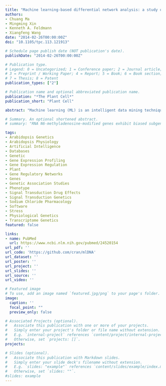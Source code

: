 ```yaml
---
title: "Machine learning-based differential network analysis: a study of stress-responsive transcriptomes in Arabidopsis"
authors:
- Chuang Ma
- Mingming Xin
- Kenneth A. Feldmann
- Xiangfeng Wang
date: "2014-02-26T00:00:00Z"
doi: "10.1105/tpc.113.121913"

# Schedule page publish date (NOT publication's date).
publishDate: "2014-02-26T00:00:00Z"

# Publication type.
# Legend: 0 = Uncategorized; 1 = Conference paper; 2 = Journal article;
# 3 = Preprint / Working Paper; 4 = Report; 5 = Book; 6 = Book section;
# 7 = Thesis; 8 = Patent
publication_types: ["2"]

# Publication name and optional abbreviated publication name.
publication: "*The Plant Cell*"
publication_short: "Plant Cell"

abstract: "Machine learning (ML) is an intelligent data mining technique that builds a prediction model based on the learning of prior knowledge to recognize patterns in large-scale data sets. We present an ML-based methodology for transcriptome analysis via comparison of gene coexpression networks, implemented as an R package called machine learning-based differential network analysis (mlDNA) and apply this method to reanalyze a set of abiotic stress expression data in Arabidopsis thaliana. The mlDNA first used a ML-based filtering process to remove nonexpressed, constitutively expressed, or non-stress-responsive \"noninformative\" genes prior to network construction, through learning the patterns of 32 expression characteristics of known stress-related genes. The retained \"informative\" genes were subsequently analyzed by ML-based network comparison to predict candidate stress-related genes showing expression and network differences between control and stress networks, based on 33 network topological characteristics. Comparative evaluation of the network-centric and gene-centric analytic methods showed that mlDNA substantially outperformed traditional statistical testing-based differential expression analysis at identifying stress-related genes, with markedly improved prediction accuracy. To experimentally validate the mlDNA predictions, we selected 89 candidates out of the 1784 predicted salt stress-related genes with available SALK T-DNA mutagenesis lines for phenotypic screening and identified two previously unreported genes, mutants of which showed salt-sensitive phenotypes."

# Summary. An optional shortened abstract.
# summary: "RNA N6-methyladenosine-modified genes exhibit biased subgenome fractionation, and their co-evolutionary relationship with transposable elements is mediated by genomic duplication in maize (Zea mays)."

tags:
- Arabidopsis Genetics
- Arabidopsis Physiology
- Artificial Intelligence
- Databases
- Genetic
- Gene Expression Profiling
- Gene Expression Regulation
- Plant
- Gene Regulatory Networks
- Genes
- Genetic Association Studies
- Phenotype
- Signal Transduction Drug Effects
- Signal Transduction Genetics
- Sodium Chloride Pharmacology
- Software
- Stress
- Physiological Genetics
- Transcriptome Genetics
featured: false

links:
- name: PubMed
  url: https://www.ncbi.nlm.nih.gov/pubmed/24520154
url_pdf: ''
url_code: 'https://github.com/cran/mlDNA'
url_dataset: ''
url_poster: ''
url_project: ''
url_slides: ''
url_source: ''
url_video: ''

# Featured image
# To use, add an image named `featured.jpg/png` to your page's folder. 
image:
  caption: ''
  focal_point: ""
  preview_only: false

# Associated Projects (optional).
#   Associate this publication with one or more of your projects.
#   Simply enter your project's folder or file name without extension.
#   E.g. `internal-project` references `content/project/internal-project/index.md`.
#   Otherwise, set `projects: []`.
projects:

# Slides (optional).
#   Associate this publication with Markdown slides.
#   Simply enter your slide deck's filename without extension.
#   E.g. `slides: "example"` references `content/slides/example/index.md`.
#   Otherwise, set `slides: ""`.
#slides: example
---
```


